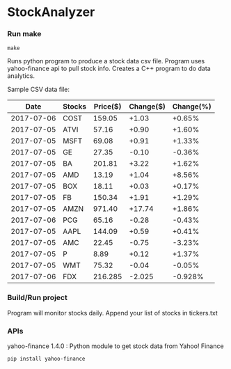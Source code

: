 # StockAnalyzer

### Run make
```
make
```

Runs python program to produce a stock data csv file. Program uses yahoo-finance api to pull stock info.
Creates a C++ program to do data analytics.

Sample CSV data file:

| Date| Stocks| Price($)| Change($)| Change(%) | 
| --- | --- | --- | --- | ---  | 
| 2017-07-06| COST| 159.05| +1.03| +0.65% | 
| 2017-07-05| ATVI| 57.16| +0.90| +1.60% | 
| 2017-07-05| MSFT| 69.08| +0.91| +1.33% | 
| 2017-07-05| GE| 27.35| -0.10| -0.36% | 
| 2017-07-05| BA| 201.81| +3.22| +1.62% | 
| 2017-07-05| AMD| 13.19| +1.04| +8.56% | 
| 2017-07-05| BOX| 18.11| +0.03| +0.17% | 
| 2017-07-05| FB| 150.34| +1.91| +1.29% | 
| 2017-07-05| AMZN| 971.40| +17.74| +1.86% | 
| 2017-07-06| PCG| 65.16| -0.28| -0.43% | 
| 2017-07-05| AAPL| 144.09| +0.59| +0.41% | 
| 2017-07-05| AMC| 22.45| -0.75| -3.23% | 
| 2017-07-05| P| 8.89| +0.12| +1.37% | 
| 2017-07-05| WMT| 75.32| -0.04| -0.05% | 
| 2017-07-06| FDX| 216.285| -2.025| -0.928% | 

### Build/Run project

Program will monitor stocks daily. Append your list of stocks in tickers.txt

### APIs
yahoo-finance 1.4.0 : Python module to get stock data from Yahoo! Finance

```
pip install yahoo-finance
```

